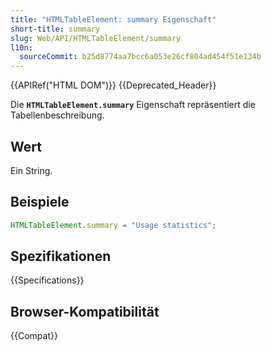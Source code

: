 ```yaml
---
title: "HTMLTableElement: summary Eigenschaft"
short-title: summary
slug: Web/API/HTMLTableElement/summary
l10n:
  sourceCommit: b25d8774aa7bcc6a053e26cf804ad454f51e134b
---
```


{{APIRef("HTML DOM")}} {{Deprecated_Header}}

Die **`HTMLTableElement.summary`** Eigenschaft repräsentiert die
Tabellenbeschreibung.

## Wert

Ein String.

## Beispiele

```js
HTMLTableElement.summary = "Usage statistics";
```

## Spezifikationen

{{Specifications}}

## Browser-Kompatibilität

{{Compat}}

